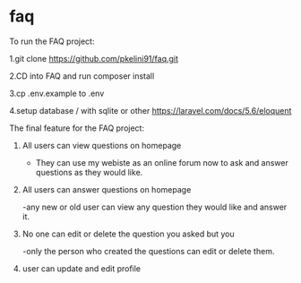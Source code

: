 # faq

To run the FAQ project:

1.git clone https://github.com/pkelini91/faq.git

2.CD into FAQ and run composer install

3.cp .env.example to .env 

4.setup database / with sqlite or other  https://laravel.com/docs/5.6/eloquent

The final feature for the FAQ project:

1) All users can view questions on homepage

    - They can use my webiste as an online forum now to ask and answer questions as they would like.
    
2) All users can answer questions on homepage
    
    -any new or old user can view any question they would like and answer it. 
    
3) No one can edit or delete the question you asked but you
   
   -only the person who created the questions can edit or delete them.
    
4) user can update and edit profile


